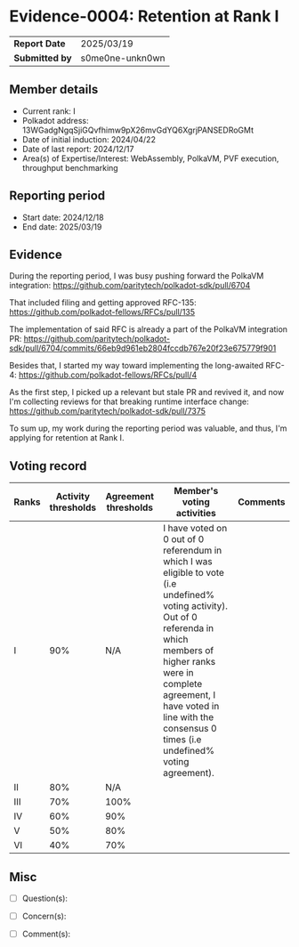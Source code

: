# Evidence-0004: Retention at Rank I

|                 |                      |
| --------------- | ---------------------|
| **Report Date** | 2025/03/19           |
| **Submitted by**| s0me0ne-unkn0wn      |


## Member details

- Current rank: I
- Polkadot address: 13WGadgNgqSjiGQvfhimw9pX26mvGdYQ6XgrjPANSEDRoGMt
- Date of initial induction: 2024/04/22
- Date of last report: 2024/12/17
- Area(s) of Expertise/Interest: WebAssembly, PolkaVM, PVF execution, throughput benchmarking

## Reporting period

- Start date: 2024/12/18
- End date: 2025/03/19

## Evidence

During the reporting period, I was busy pushing forward the PolkaVM integration: https://github.com/paritytech/polkadot-sdk/pull/6704

That included filing and getting approved RFC-135: https://github.com/polkadot-fellows/RFCs/pull/135

The implementation of said RFC is already a part of the PolkaVM integration PR: https://github.com/paritytech/polkadot-sdk/pull/6704/commits/66eb9d961eb2804fccdb767e20f23e675779f901

Besides that, I started my way toward implementing the long-awaited RFC-4: https://github.com/polkadot-fellows/RFCs/pull/4

As the first step, I picked up a relevant but stale PR and revived it, and now I'm collecting reviews for that breaking runtime interface change: https://github.com/paritytech/polkadot-sdk/pull/7375

To sum up, my work during the reporting period was valuable, and thus, I'm applying for retention at Rank I.

## Voting record

|  Ranks | Activity thresholds | Agreement thresholds | Member's voting activities | Comments |
|---|---|---|---|---|
|I  |90%   |N/A   | I have voted on 0 out of 0 referendum in which I was eligible to vote (i.e undefined% voting activity). Out of 0 referenda in which members of higher ranks were in complete agreement, I have voted in line with the consensus 0 times (i.e undefined% voting agreement).  |  |
|II |80%   |N/A   |   |  |
|III|70%   |100%  |   |  |
|IV |60%   |90%   |   |  |
|V  |50%   |80%   |   |  |
|VI |40%   |70%   |   |  |


## Misc

- [ ] Question(s): 

- [ ] Concern(s): 

- [ ] Comment(s): 
